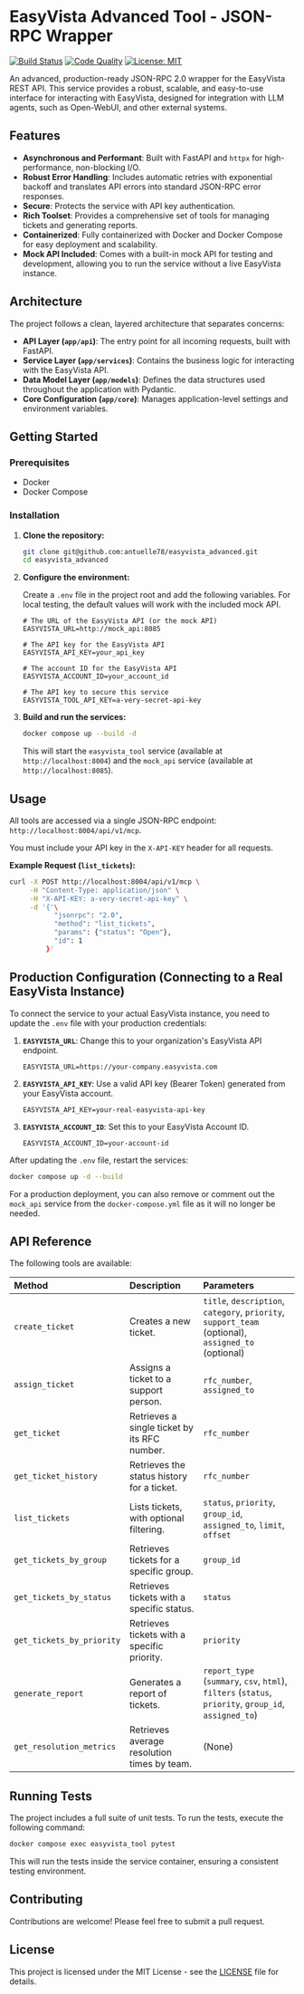 # EasyVista Advanced Tool - JSON-RPC Wrapper

[![Build Status](https://img.shields.io/badge/build-passing-brightgreen)](https://github.com)
[![Code Quality](https://img.shields.io/badge/quality-A-brightgreen)](https://github.com)
[![License: MIT](https://img.shields.io/badge/License-MIT-yellow.svg)](https://opensource.org/licenses/MIT)

An advanced, production-ready JSON-RPC 2.0 wrapper for the EasyVista REST API. This service provides a robust, scalable, and easy-to-use interface for interacting with EasyVista, designed for integration with LLM agents, such as Open-WebUI, and other external systems.

## Features

- **Asynchronous and Performant**: Built with FastAPI and `httpx` for high-performance, non-blocking I/O.
- **Robust Error Handling**: Includes automatic retries with exponential backoff and translates API errors into standard JSON-RPC error responses.
- **Secure**: Protects the service with API key authentication.
- **Rich Toolset**: Provides a comprehensive set of tools for managing tickets and generating reports.
- **Containerized**: Fully containerized with Docker and Docker Compose for easy deployment and scalability.
- **Mock API Included**: Comes with a built-in mock API for testing and development, allowing you to run the service without a live EasyVista instance.

## Architecture

The project follows a clean, layered architecture that separates concerns:

- **API Layer (`app/api`)**: The entry point for all incoming requests, built with FastAPI.
- **Service Layer (`app/services`)**: Contains the business logic for interacting with the EasyVista API.
- **Data Model Layer (`app/models`)**: Defines the data structures used throughout the application with Pydantic.
- **Core Configuration (`app/core`)**: Manages application-level settings and environment variables.

## Getting Started

### Prerequisites

- Docker
- Docker Compose

### Installation

1.  **Clone the repository:**
    ```bash
    git clone git@github.com:antuelle78/easyvista_advanced.git
    cd easyvista_advanced
    ```

2.  **Configure the environment:**

    Create a `.env` file in the project root and add the following variables. For local testing, the default values will work with the included mock API.

    ```env
    # The URL of the EasyVista API (or the mock API)
    EASYVISTA_URL=http://mock_api:8085

    # The API key for the EasyVista API
    EASYVISTA_API_KEY=your_api_key

    # The account ID for the EasyVista API
    EASYVISTA_ACCOUNT_ID=your_account_id

    # The API key to secure this service
    EASYVISTA_TOOL_API_KEY=a-very-secret-api-key
    ```

3.  **Build and run the services:**

    ```bash
    docker compose up --build -d
    ```

    This will start the `easyvista_tool` service (available at `http://localhost:8004`) and the `mock_api` service (available at `http://localhost:8085`).

## Usage

All tools are accessed via a single JSON-RPC endpoint: `http://localhost:8004/api/v1/mcp`.

You must include your API key in the `X-API-KEY` header for all requests.

**Example Request (`list_tickets`):**

```bash
curl -X POST http://localhost:8004/api/v1/mcp \
     -H "Content-Type: application/json" \
     -H "X-API-KEY: a-very-secret-api-key" \
     -d '{'\
           "jsonrpc": "2.0",
           "method": "list_tickets",
           "params": {"status": "Open"},
           "id": 1
         }'
```

## Production Configuration (Connecting to a Real EasyVista Instance)

To connect the service to your actual EasyVista instance, you need to update the `.env` file with your production credentials:

1.  **`EASYVISTA_URL`**: Change this to your organization's EasyVista API endpoint.
    ```
    EASYVISTA_URL=https://your-company.easyvista.com
    ```

2.  **`EASYVISTA_API_KEY`**: Use a valid API key (Bearer Token) generated from your EasyVista account.
    ```
    EASYVISTA_API_KEY=your-real-easyvista-api-key
    ```

3.  **`EASYVISTA_ACCOUNT_ID`**: Set this to your EasyVista Account ID.
    ```
    EASYVISTA_ACCOUNT_ID=your-account-id
    ```

After updating the `.env` file, restart the services:

```bash
docker compose up -d --build
```

For a production deployment, you can also remove or comment out the `mock_api` service from the `docker-compose.yml` file as it will no longer be needed.

## API Reference

The following tools are available:

| Method | Description | Parameters |
| :--- | :--- | :--- |
| `create_ticket` | Creates a new ticket. | `title`, `description`, `category`, `priority`, `support_team` (optional), `assigned_to` (optional) |
| `assign_ticket` | Assigns a ticket to a support person. | `rfc_number`, `assigned_to` |
| `get_ticket` | Retrieves a single ticket by its RFC number. | `rfc_number` |
| `get_ticket_history` | Retrieves the status history for a ticket. | `rfc_number` |
| `list_tickets` | Lists tickets, with optional filtering. | `status`, `priority`, `group_id`, `assigned_to`, `limit`, `offset` |
| `get_tickets_by_group` | Retrieves tickets for a specific group. | `group_id` |
| `get_tickets_by_status` | Retrieves tickets with a specific status. | `status` |
| `get_tickets_by_priority` | Retrieves tickets with a specific priority. | `priority` |
| `generate_report` | Generates a report of tickets. | `report_type` (`summary`, `csv`, `html`), `filters` (`status`, `priority`, `group_id`, `assigned_to`) |
| `get_resolution_metrics` | Retrieves average resolution times by team. | (None) |

## Running Tests

The project includes a full suite of unit tests. To run the tests, execute the following command:

```bash
docker compose exec easyvista_tool pytest
```

This will run the tests inside the service container, ensuring a consistent testing environment.

## Contributing

Contributions are welcome! Please feel free to submit a pull request.

## License

This project is licensed under the MIT License - see the [LICENSE](LICENSE) file for details.
